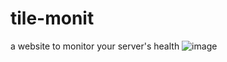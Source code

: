 # tile-monit
a website to monitor your server's health
![image](https://github.com/user-attachments/assets/c493b3bd-7d9a-4a09-8a1e-f65cb93cb4ee)
